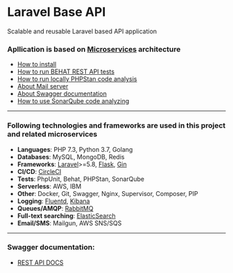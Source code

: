 # Laravel Base API
Scalable and reusable Laravel based API application

### Apllication is based on [Microservices](https://microservices.io/) architecture


- [How to install](https://github.com/Maksim1990/Laravel_Base_API_project/blob/master/public/docs/installation.md)
- [How to run BEHAT REST API tests](https://github.com/Maksim1990/Laravel_Base_API_project/blob/master/public/docs/behat.md)
- [How to run locally PHPStan code analysis](https://github.com/Maksim1990/Laravel_Base_API_project/blob/master/public/docs/phpstan.md)
- [About Mail server](https://github.com/Maksim1990/Laravel_Base_API_project/blob/master/public/docs/mailserver.md)
- [About Swagger documentation](https://github.com/Maksim1990/Laravel_Base_API_project/blob/master/public/docs/swagger.md)
- [How to use SonarQube code analyzing](https://github.com/Maksim1990/Laravel_Base_API_project/blob/master/services/docker/sonarqube/sonarqube.md)

---
### Following technologies and frameworks are used in this project and related microservices

- **Languages**: PHP 7.3, Python 3.7, Golang
- **Databases**: MySQL, MongoDB, Redis
- **Frameworks**: [Laravel](https://laravel.com/)>=5.8, [Flask](http://flask.palletsprojects.com/en/1.1.x/), [Gin](https://gin-gonic.com/)
- **CI/CD**: [CircleCI](https://circleci.com/)
- **Tests**: PhpUnit, Behat, PHPStan, SonarQube
- **Serverless**: AWS, IBM
- **Other**: Docker, Git, Swagger, Nginx, Supervisor, Composer, PIP
- **Logging**: [Fluentd](https://www.fluentd.org/), [Kibana](https://www.elastic.co/products/kibana)
- **Queues/AMQP**: [RabbitMQ](https://www.rabbitmq.com/)
- **Full-text searching**: [ElasticSearch](https://www.elastic.co/)
- **Email/SMS**: Mailgun, AWS SNS/SQS
---

### Swagger documentation:
- [REST API DOCS](http://185.177.59.147:8187/api/doc)
